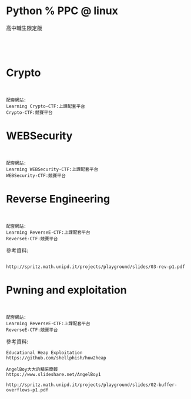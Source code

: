 #  Python % PPC @ linux

高中職生限定版
```


```


```


```


# Crypto

```


```

```
配套網站: 
Learning Crypto-CTF:上課配套平台
Crypto-CTF:競賽平台
```

# WEBSecurity

```


```

```
配套網站: 
Learning WEBSecurity-CTF:上課配套平台
WEBSecurity-CTF:競賽平台
```
# Reverse Engineering

```


```

```
配套網站: 
Learning ReverseE-CTF:上課配套平台
ReverseE-CTF:競賽平台
```
參考資料:
```

http://spritz.math.unipd.it/projects/playground/slides/03-rev-p1.pdf
```
# Pwning and exploitation

```


```

```
配套網站: 
Learning ReverseE-CTF:上課配套平台
ReverseE-CTF:競賽平台
```
參考資料:
```
Educational Heap Exploitation
https://github.com/shellphish/how2heap

AngelBoy大大的精采簡報
https://www.slideshare.net/AngelBoy1

http://spritz.math.unipd.it/projects/playground/slides/02-buffer-overflows-p1.pdf
```
